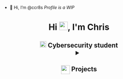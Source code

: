 - 👋 Hi, I’m @ccr8s
                                            *Profile is a WIP*

<h1 align="center">Hi <img src="https://github.com/ccr8s/ccr8s/blob/main/icons/Hi.gif" width="28px">, I'm Chris</h1>
<h2 align="center">
  <img src="https://komarev.com/ghpvc/?username=ccr8s&color=dc143c&style=for-the-badge" alt="Profile Views" style="height:21px;">
  Cybersecurity student
  <!--- <a ef="https://[your-portfolio-link]">
    <img src="https://img.shields.io/badge/Portfolio-543DE0?style=for-the-badge&logo=About.me&logoColor=white" alt="Portfolio" style="height:22px;">
  </a>
</h2>

 <details>
  <summary><h2> <img align="center" src="https://github.com/[YourUsername]/[YourUsername]/blob/main/icons/stats.gif" width="32"/> Stats</h2></summary>
  <div align="center">
    ![](https://github-readme-stats.vercel.app/api?username=ccr8s&theme=tokyonight&hide_border=false&include_all_commits=true&count_private=false)<br/>
    ![](https://github-readme-streak-stats.herokuapp.com/?user=ccr8s&theme=tokyonight&hide_border=false)<br/>
    ![](https://github-readme-stats.vercel.app/api/top-langs/?username=ccr8s&theme=tokyonight&hide_border=false&include_all_commits=true&count_private=false&layout=compact)<br/>
  </div>
</details> --->


<details>
  <summary><h4> <img align="center" src="https://github.com/ccr8s/ccr8s/blob/main/icons/projects.gif" width="29"/> Projects</h4></summary>

  <a href="https://github.com/ccr8s/ccr8s">Web Design</a>
  <span><img src="https://img.shields.io/badge/Node.js-%2343853D.svg?style=for-the-badge&logo=node.js&logoColor=white"><img src="https://img.shields.io/badge/MongoDB-%234ea94b.svg?style=for-the-badge&logo=mongodb&logoColor=white"></span>
  - Implemented features to notify users about new opportunities.
  - Achieved a user base of X, surpassing initial projections.
</details>

<!---
ccr8s/ccr8s is a ✨ special ✨ repository because its `README.md` (this file) appears on your GitHub profile.
You can click the Preview link to take a look at your changes.
--->
